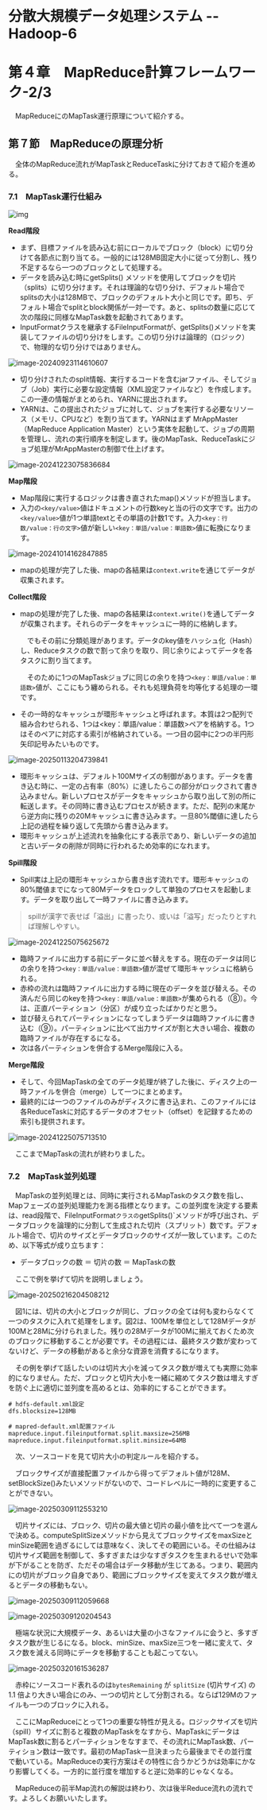 # 分散大規模データ処理システム -- Hadoop-6

# 第４章　MapReduce計算フレームワーク-2/3

　MapReduceにのMapTask運行原理について紹介する。

## 第７節　MapReduceの原理分析

　全体のMapReduce流れがMapTaskとReduceTaskに分けておきて紹介を進める。

### 7.1　MapTask運行仕組み

![img](D:\OneDrive\picture\Typora\BigData\Hadoop\a9b2a382aae117feefb7706a65771940.png)

**Read階段**

- まず、目標ファイルを読み込む前にローカルでブロック（block）に切り分けて各節点に割り当てる。一般的には128MB固定大小に従って分割し、残り不足するなら一つのブロックとして処理する。
- データを読み込む時にgetSplits() メソッドを使用してブロックを切片（splits）に切り分けます。それは理論的な切り分け、デフォルト場合でsplitsの大小は128MBで、ブロックのデフォルト大小と同じです。即ち、デフォルト場合でsplitとblock関係が一対一です。あと、splitsの数量に応じて次の階段に同様なMapTask数を起動されてあります。
- InputFormatクラスを継承するFileInputFormatが、getSplits()メソッドを実装してファイルの切り分けをします。この切り分けは論理的（ロジック）で、物理的な切り分けではありません。

![image-20240923114610607](D:\OneDrive\picture\Typora\BigData\Hadoop\image-20240923114610607.png)

- 切り分けされたのsplit情報、実行するコードを含むjarファイル、そしてジョブ（Job）実行に必要な設定情報（XML設定ファイルなど）を作成します。この一連の情報がまとめられ、YARNに提出されます。
- YARNは、この提出されたジョブに対して、ジョブを実行する必要なリソース（メモリ、CPUなど）を割り当てます。YARNはまず MrAppMaster（MapReduce Application Master）という実体を起動して、ジョブの周期を管理し、流れの実行順序を制定します。後のMapTask、ReduceTaskにジョブ処理がMrAppMasterの制御で仕上げます。

![image-20241223075836684](D:\OneDrive\picture\Typora\BigData\Hadoop\image-20241223075836684.png)

**Map階段**

- Map階段に実行するロジックは書き直されたmap()メソッドが担当します。
- 入力の`<key/value>`値はドキュメントの行数keyと当の行の文字です。出力の`<key/value>`値が1つ単語textとその単語の計数1です。入力`<key：行数/value：行の文字>`値が新しい`<key：単語/value：単語数>`値に転換になります。

![image-20241014162847885](D:\OneDrive\picture\Typora\BigData\Hadoop\image-20241014162847885.png)

- mapの処理が完了した後、mapの各結果は`context.write`を通じてデータが収集されます。

**Collect階段**

- mapの処理が完了した後、mapの各結果は`context.write()`を通してデータが収集されます。それらのデータをキャッシュに一時的に格納します。

  　でもその前に分類処理があります。データのkey値をハッシュ化（Hash）し、Reduceタスクの数で割って余りを取り、同じ余りによってデータを各タスクに割り当てます。

    　そのために1つのMapTaskジョブに同じの余りを持つ`<key：単語/value：単語数>`値が、ここにもう纏められる。それも処理負荷を均等化する処理の一環です。

- その一時的なキャッシュが環形キャッシュと呼ばれます。本質は2つ配列で組み合わせられる、1つは<key：単語/value：単語数>ペアを格納する。1つはそのペアに対応する索引が格納されている。一つ目の図中に2つの半円形矢印記号みたいものです。

![image-20250113204739841](D:\OneDrive\picture\Typora\BigData\Hadoop\image-20250113204739841.png)

- 環形キャッシュは、デフォルト100Mサイズの制御があります。データを書き込む時に、一定の占有率（80%）に達したらこの部分がロックされて書き込みません。新しいプロセスがデータをキャッシュから取り出して別の所に転送します。その同時に書き込むプロセスが続きます。ただ、配列の末尾から逆方向に残りの20Mキャッシュに書き込みます。一旦80%閾値に達したら上記の過程を繰り返して先頭から書き込みます。
- 環形キャッシュが上述流れを抽象化にする表示であり、新しいデータの追加と古いデータの削除が同時に行われるため効率的になれます。

**Spill階段**

- Spill実は上記の環形キャッシュから書き出す流れです。環形キャッシュの80%閾値までになって80Mデータをロックして単独のプロセスを起動します。データを取り出して一時ファイルに書き込みます。

> spillが漢字で表せば「溢出」に書ったり、或いは「溢写」だったりとすれば理解しやすい。

![image-20241225075625672](D:\OneDrive\picture\Typora\BigData\Hadoop\image-20241225075625672.png)

- 臨時ファイルに出力する前にデータに並べ替えをする。現在のデータは同じの余りを持つ`<key：単語/value：単語数>`値が混ぜて環形キャッシュに格納られる。
- 赤枠の流れは臨時ファイルに出力する時に現在のデータを並び替える。その済んだら同じのkeyを持つ`<key：単語/value：単語数>`が集められる（⑧）。今は、正直パーティション（分区）が成り立ったばかりだと思う。
- 並び替えられてパーティションになってしまうデータは臨時ファイルに書き込む（⑨）。パーティションに比べて出力サイズが割と大きい場合、複数の臨時ファイルが存在するになる。
- 次は各パーティションを併合するMerge階段に入る。

**Merge階段**

- そして、今回MapTaskの全てのデータ処理が終了した後に、ディスク上の一時ファイルを併合（merge）して一つにまとめます。
- 最終的には一つのファイルのみがディスクに書き込まれ、このファイルには各ReduceTaskに対応するデータのオフセット（offset）を記録するための索引も提供されます。

![image-20241225075713510](D:\OneDrive\picture\Typora\BigData\Hadoop\image-20241225075713510.png)

　ここまでMapTaskの流れが終わりました。

### 7.2　MapTask並列処理

　MapTaskの並列処理とは、同時に実行されるMapTaskのタスク数を指し、Mapフェーズの並列処理能力を測る指標となります。この並列度を決定する要素は、read段階で、FileInputFormat`クラスの`getSplits()`メソッドが呼び出され、データブロックを論理的に分割して生成された切片（スプリット）数です。デフォルト場合で、切片のサイズとデータブロックのサイズが一致しています。このため、以下等式が成り立ちます：

- データブロックの数 ＝ 切片の数 ＝ MapTaskの数

　ここで例を挙げて切片を説明しましょう。

![image-20250216204508212](D:\OneDrive\picture\Typora\BigData\Hadoop\image-20250216204508212.png)

　図1には、切片の大小とブロックが同じ、ブロックの全ては何も変わらなくて一つのタスクに入れて処理をします。図2は、100Mを単位として128Mデータが100Mと28Mに分けられました。残りの28Mデータが100Mに揃えておくため次のブロックに移動することが必要です。その過程には、最終タスク数が変わってないけど、データの移動があると余分な資源を消費するになります。

　その例を挙げて話したいのは切片大小を減ってタスク数が増えても実際に効率的になりません。ただ、ブロックと切片大小を一緒に縮めてタスク数は増えすぎを防ぐ上に適切に並列度を高めるとは、効率的にすることができます。

```
# hdfs-default.xml設定
dfs.blocksize=128MB

# mapred-default.xml配置ファイル
mapreduce.input.fileinputformat.split.maxsize=256MB
mapreduce.input.fileinputformat.split.minsize=64MB
```

　次、ソースコードを見て切片大小の判定ルールを紹介する。

　ブロックサイズが直接配置ファイルから得ってデフォルト値が128M、setBlockSize()みたいメソッドがないので、コードレベルに一時的に変更することができない。

![image-20250309112553210](D:\OneDrive\picture\Typora\BigData\Hadoop\image-20250309112553210.png)

　切片サイズには、ブロック、切片の最大値と切片の最小値を比べて一つを選んで決める。computeSplitSizeメソッドから見えてブロックサイズをmaxSizeとminSize範囲を過ぎるにしては意味なく、決してその範囲にいる。その仕組みは切片サイズ範囲を制御して、多すぎまたは少なすぎタスクを生まれるせいで効率が下がることを防ぎ、ただその場合はデータ移動が生じてある。つまり、範囲内にの切片がブロック自身であり、範囲にブロックサイズを変えてタスク数が増えるとデータの移動もない。

![image-20250309112059668](D:\OneDrive\picture\Typora\BigData\Hadoop\image-20250309112059668.png)

![image-20250309120204543](D:\OneDrive\picture\Typora\BigData\Hadoop\image-20250309120204543.png)

　極端な状況に大規模データ、あるいは大量の小さなファイルに会うと、多すぎタスク数が生じるになる。block、minSize、maxSize三つを一緒に変えて、タスク数を減える同時にデータを移動することも起こってない。

![image-20250320161536287](D:\OneDrive\picture\Typora\BigData\Hadoop\image-20250320161536287.png)

　赤枠にソースコード表れるのは`bytesRemaining` が `splitSize` (切片サイズ) の 1.1 倍より大きい場合にのみ、一つの切片として分割される。ならば129Mのファイルも一つのブロックに入れる。



　ここにMapReduceにとって1つの重要な特性が見える。ロジックサイズを切片（spill）サイズに割ると複数のMapTaskをなすから、MapTaskにデータはMapTask数に割るとパーティションをなすまで、その流れにMapTask数、パーティション数は一致です。最初のMapTask一旦決まったら最後までその並行度で動いている。MapReduceの実行方案はその特性に合うかどうかは効率にかなり影響してくる。一方的に並行度を増加すると逆に効率的じゃなくなる。

　MapReduceの前半Map流れの解説は終わり、次は後半Reduce流れの流れです。よろしくお願いいたします。
